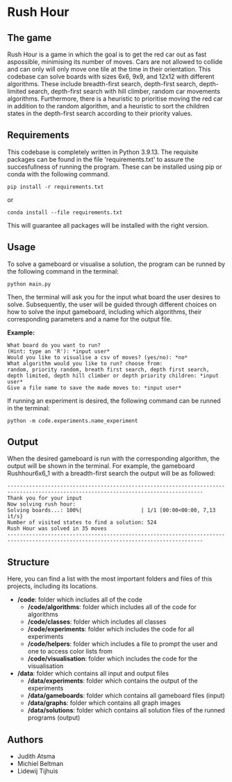 # Rush Hour


## The game
Rush Hour is a game in which the goal is to get the red car out as fast aspossible, minimising its number of moves. Cars are not allowed to collide and can only will only move one tile at the time in their orientation. This codebase can solve boards with sizes 6x6, 9x9, and 12x12 with different algorithms. These include breadth-first search, depth-first search, depth-limited search, depth-first search with hill climber, random car movements algorithms. Furthermore, there is a heuristic to prioritise moving the red car in addition to the random algorithm, and a heuristic to sort the children states in the depth-first search according to their priority values.

## Requirements
This codebase is completely written in Python 3.9.13. The requisite packages can be found in the file 'requirements.txt' to assure the succesfullness of running the program. These can be installed using pip or conda with the following command.

```
pip install -r requirements.txt
```

or

```
conda install --file requirements.txt
```

This will guarantee all packages will be installed with the right version.


## Usage
To solve a gameboard or visualise a solution, the program can be runned by the following command in the terminal:

```
python main.py
```

Then, the terminal will ask you for the input what board the user desires to solve. Subsequently, the user will be guided through different choices on how to solve the input gameboard, including which algorithms, their corresponding parameters and a name for the output file.

**Example:**
```
What board do you want to run?
(Hint: type an 'R'): *input user*
Would you like to visualise a csv of moves? (yes/no): *no*
What algorithm would you like to run? choose from:
random, priority random, breath first search, depth first search, depth limited, depth hill climber or depth priority children: *input user*
Give a file name to save the made moves to: *input user*
```

If running an experiment is desired, the following command can be runned in the terminal:

```
python -m code.experiments.name_experiment
```

## Output
When the desired gameboard is run with the corresponding algorithm, the output will be shown in the terminal. For example, the gameboard Rushhour6x6_1 with a breadth-first search the output will be as followed:

```
-------------------------------------------------------------------------------------------------------------------------------------
Thank you for your input
Now solving rush hour:
Solving boards...: 100%|                   | 1/1 [00:00<00:00, 7,13 it/s}
Number of visited states to find a solution: 524
Rush Hour was solved in 35 moves
-------------------------------------------------------------------------------------------------------------------------------------
```

## Structure
Here, you can find a list with the most important folders and files of this projects, including its locations.

- **/code**: folder which includes all of the code
    - **/code/algorithms**: folder which includes all of the code for algorithms
    - **/code/classes**: folder which includes all classes
    - **/code/experiments**: folder which includes the code for all experiments
    - **/code/helpers**: folder which includes a file to prompt the user and one to access color lists from
    - **/code/visualisation**: folder which includes the code for the visualisation
- **/data**: folder which contains all input and output files
    - **/data/experiments**: folder which contains the output of the experiments
    - **/data/gameboards**: folder which contains all gameboard files (input)
    - **/data/graphs**: folder which contains all graph images
    - **/data/solutions**: folder which contains all solution files of the runned programs (output)

## Authors
- Judith Atsma
- Michiel Beltman
- Lidewij Tijhuis

